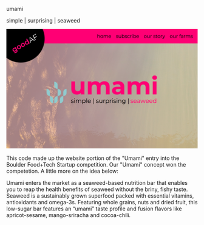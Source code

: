 umami

simple | surprising | seaweed

![site screenshot](/site-screenshot.png)

This code made up the website portion of the "Umami" entry into the Boulder Food+Tech Startup competition. Our "Umami" concept won the competetion. A little more on the idea below:

Umami enters the market as a seaweed-based nutrition bar that enables you to reap the health benefits of seaweed without the briny, fishy taste. Seaweed is a sustainably grown superfood packed with essential vitamins, antioxidants and omega-3s. Featuring whole grains, nuts and dried fruit, this low-sugar bar features an “umami” taste profile and fusion flavors like apricot-sesame, mango-sriracha and cocoa-chili.
